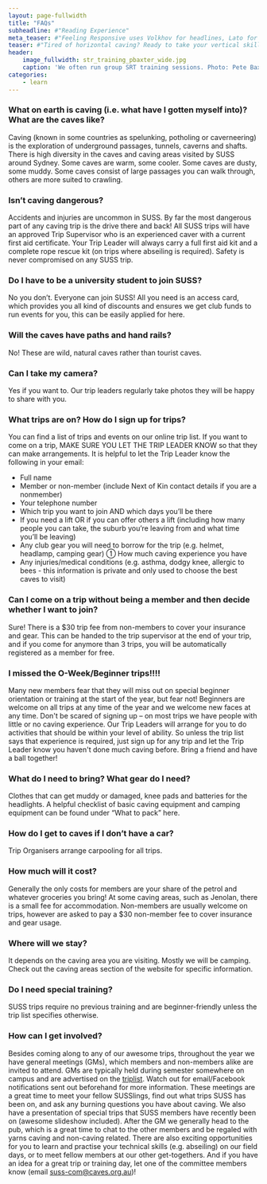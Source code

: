 ```yaml
---
layout: page-fullwidth
title: "FAQs"
subheadline: #"Reading Experience"
meta_teaser: #"Feeling Responsive uses Volkhov for headlines, Lato for everything else and if you are in need to show some code, it will be in Lucida Console."
teaser: #"Tired of horizontal caving? Ready to take your vertical skills to the next level."
header:
    image_fullwidth: str_training_pbaxter_wide.jpg
    caption: 'We often run group SRT training sessions. Photo: Pete Baxter'
categories:
    - learn
---
```


### What on earth is caving (i.e. what have I gotten myself into)? What are the caves like?

Caving (known in some countries as spelunking, potholing or caverneering) is the exploration of underground passages, tunnels, caverns and shafts. There is high diversity in the caves and caving areas visited by SUSS around Sydney. Some caves are warm, some cooler. Some caves are dusty, some muddy. Some caves consist of large passages you can walk through, others are more suited to crawling.

### Isn’t caving dangerous?

Accidents and injuries are uncommon in SUSS. By far the most dangerous part of any caving trip is the drive there and back! All SUSS trips will have an approved Trip Supervisor who is an experienced caver with a current first aid certificate. Your Trip Leader will always carry a full first aid kit and a complete rope rescue kit (on trips where abseiling is required). Safety is never compromised on any SUSS trip.

### Do I have to be a university student to join SUSS?

No you don’t. Everyone can join SUSS! All you need is an access card, which provides you all kind of discounts and ensures we get club funds to run events for you, this can be easily applied for here.

### Will the caves have paths and hand rails?

No! These are wild, natural caves rather than tourist caves.

### Can I take my camera?

Yes if you want to. Our trip leaders regularly take photos they will be happy to share with you.

### What trips are on? How do I sign up for trips?

You can find a list of trips and events on our online trip list. If you want to come on a trip, MAKE SURE YOU LET THE TRIP LEADER KNOW so that they can make arrangements. It is helpful to let the Trip Leader know the following in your email:

-   Full name
-   Member or non-member (include Next of Kin contact details if you are a nonmember)
-   Your telephone number
-   Which trip you want to join AND which days you’ll be there
-   If you need a lift OR if you can offer others a lift (including how many people you can take, the suburb you’re leaving from and what time you’ll be leaving)
-   Any club gear you will need to borrow for the trip (e.g. helmet, headlamp, camping gear)  How much caving experience you have
-   Any injuries/medical conditions (e.g. asthma, dodgy knee, allergic to bees - this information is private and only used to choose the best caves to visit)

### Can I come on a trip without being a member and then decide whether I want to join?
Sure! There is a $30 trip fee from non-members to cover your insurance and gear. This can be handed to the trip supervisor at the end of your trip, and if you come for anymore than 3 trips, you will be automatically registered as a member for free.

### I missed the O-Week/Beginner trips!!!!

Many new members fear that they will miss out on special beginner orientation or training at the start of the year, but fear not! Beginners are welcome on all trips at any time of the year and we welcome new faces at any time. Don't be scared of signing up – on most trips we have people with little or no caving experience. Our Trip Leaders will arrange for you to do activities that should be within your level of ability. So unless the trip list says that experience is required, just sign up for any trip and let the Trip Leader know you haven't done much caving before. Bring a friend and have a ball together!

### What do I need to bring? What gear do I need?

Clothes that can get muddy or damaged, knee pads and batteries for the headlights. A helpful checklist of basic caving equipment and camping equipment can be found under “What to pack” here.

### How do I get to caves if I don’t have a car?

Trip Organisers arrange carpooling for all trips.

### How much will it cost?

Generally the only costs for members are your share of the petrol and whatever groceries you bring! At some caving areas, such as Jenolan, there is a small fee for accommodation. Non-members are usually welcome on trips, however are asked to pay a $30 non-member fee to cover insurance and gear usage.

### Where will we stay?

It depends on the caving area you are visiting. Mostly we will be camping. Check out the caving areas section of the website for specific information.

### Do I need special training?

SUSS trips require no previous training and are beginner-friendly unless the trip list specifies otherwise.

### How can I get involved?

Besides coming along to any of our awesome trips, throughout the year we have general meetings (GMs), which members and non-members alike are invited to attend. GMs are typically held during semester somewhere on campus and are advertised on the [triplist](https://suss.caves.org.au/triplist/). Watch out for email/Facebook notifications sent out beforehand for more information. These meetings are a great time to meet your fellow SUSSlings, find out what trips SUSS has been on, and ask any burning questions you have about caving. We also have a presentation of special trips that SUSS members have recently been on (awesome slideshow included). After the GM we generally head to the pub, which is a great time to chat to the other members and be regaled with yarns caving and non-caving related. There are also exciting opportunities for you to learn and practise your technical skills (e.g. abseiling) on our field days, or to meet fellow members at our other get-togethers. And if you have an idea for a great trip or training day, let one of the committee members know (email suss-com@caves.org.au)!
